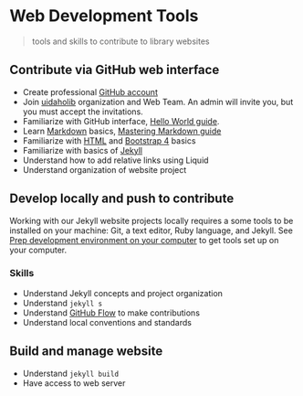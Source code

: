 # Web Development Tools

> tools and skills to contribute to library websites

## Contribute via GitHub web interface 

- Create professional [GitHub account](https://github.com/join)
- Join [uidaholib](https://github.com/uidaholib) organization and Web Team. An admin will invite you, but you must accept the invitations.
- Familiarize with GitHub interface, [Hello World guide](https://guides.github.com/activities/hello-world/).
- Learn [Markdown](https://daringfireball.net/projects/markdown/) basics, [Mastering Markdown guide](https://guides.github.com/features/mastering-markdown/)
- Familiarize with [HTML](https://www.w3schools.com/html/default.asp) and [Bootstrap 4](https://getbootstrap.com/docs/4.1/getting-started/introduction/) basics
- Familiarize with basics of [Jekyll](https://jekyllrb.com/)
- Understand how to add relative links using Liquid
- Understand organization of website project

## Develop locally and push to contribute

Working with our Jekyll website projects locally requires a some tools to be installed on your machine: Git, a text editor, Ruby language, and Jekyll.
See [Prep development environment on your computer](jekyll-dev-env.md) to get tools set up on your computer.

### Skills

- Understand Jekyll concepts and project organization
- Understand `jekyll s`
- Understand [GitHub Flow](https://guides.github.com/introduction/flow/) to make contributions
- Understand local conventions and standards 

## Build and manage website

- Understand `jekyll build`
- Have access to web server
